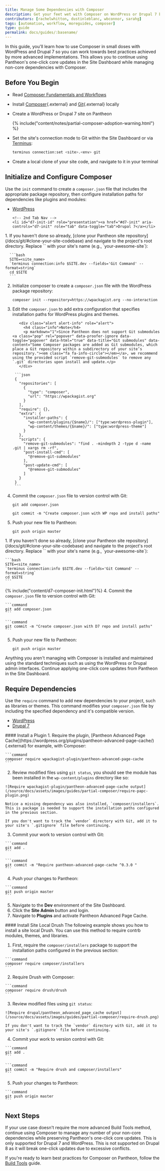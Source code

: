 ```yaml
---
title: Manage Some Dependencies with Composer
description: Get your feet wet with Composer on WordPress or Drupal 7 before going all in.
contributors: [rachelwhitton, dustinleblanc, wbconnor, sarahg]
tags: [automation, workflow, moreguides, composer]
type: guide
permalink: docs/guides/:basename/
---
```

In this guide, you'll learn how to use Composer in small doses with WordPress and Drupal 7 so you can work towards best practices achieved by more advanced implementations. This allows you to continue using Pantheon's one-click core updates in the Site Dashboard while managing non-core dependencies with Composer.

## Before You Begin
- Read [Composer Fundamentals and Workflows](/docs/composer/)
- Install [Composer](https://getcomposer.org/doc/00-intro.md#installation-linux-unix-osx){.external} and [Git](https://git-scm.com/downloads){.external} locally
- Create a WordPress or Drupal 7 site on Pantheon

  {% include("content/notes/partial-composer-adoption-warning.html") %}

- Set the site's connection mode to Git within the Site Dashboard or via [Terminus](/docs/terminus):

  ```bash
  terminus connection:set <site>.<env> git
  ```

- Create a local clone of your site code, and navigate to it in your terminal


## Initialize and Configure Composer
Use the `init` command to create a `composer.json` file that includes the appropriate package repository, then configure installation paths for dependencies like plugins and modules:

  <!-- Nav tabs -->
  <ul class="nav nav-tabs" role="tablist">
    <!-- Active tab -->
    <li id="wp-init-id" role="presentation" class="active"><a href="#wp-init" aria-controls="wp-init" role="tab" data-toggle="tab">WordPress</a></li>

    <!-- 2nd Tab Nav -->
    <li id="d7-init-id" role="presentation"><a href="#d7-init" aria-controls="d7-init" role="tab" data-toggle="tab">Drupal 7</a></li>
  </ul>

  <!-- Tab panes -->
  <div class="tab-content">
    <!-- Active pane content -->
    <div role="tabpanel" class="tab-pane active" id="wp-init" markdown="1">
1. If you haven't done so already, [clone your Pantheon site repository](/docs/git/#clone-your-site-codebase) and navigate to the project's root directory. Replace `<site_name>` with your site's name (e.g., `your-awesome-site`):

      ```bash
      SITE=<site_name>
      `terminus connection:info $SITE.dev --fields='Git Command' --format=string`
      cd $SITE
      ```
2. Initialize composer to create a `composer.json` file with the WordPress package repository:

     ```command
     composer init --repository=https://wpackagist.org --no-interaction
     ```
3. Edit the `composer.json` to add extra configuration that specifies installation paths for WordPress plugins and themes.

          <div class="alert alert-info" role="alert">
            <h4 class="info">Note</h4>
            <p markdown="1">Since Pantheon does not support Git submodules <a class="pop" rel="popover" data-proofer-ignore data-toggle="popover" data-html="true" data-title="Git submodules" data-content="Some Composer packages are added as Git submodules, which place a Git repository within a subdirectory of your site’s repository."><em class="fa fa-info-circle"></em></a>, we recommend using the provided script `remove-git-submodules` to remove any `.git` directories upon install and update.</p>
          </div>

        ```json
        {
          "repositories": [
            {
              "type": "composer",
              "url": "https://wpackagist.org"
            }
          ],
          "require": {},
          "extra": {
            "installer-paths": {
              "wp-content/plugins/{$name}/": ["type:wordpress-plugin"],
              "wp-content/themes/{$name}/": ["type:wordpress-theme"]
            }
          },
          "scripts": {
            "remove-git-submodules": "find . -mindepth 2 -type d -name .git | xargs rm -rf",
            "post-install-cmd": [
              "@remove-git-submodules"
            ],
            "post-update-cmd": [
              "@remove-git-submodules"
            ]
          }
        }
        ```
4. Commit the `composer.json` file to version control with Git:

     ```command
     git add composer.json
     ```

     ```command
     git commit -m "Create composer.json with WP repo and install paths"
     ```
5. Push your new file to Pantheon:

     ```command
     git push origin master
     ```
  </div>

  <!-- 2nd pane content -->
  <div role="tabpanel" class="tab-pane" id="d7-init" markdown="1">
1. If you haven't done so already, [clone your Pantheon site repository](/docs/git/#clone-your-site-codebase) and navigate to the project's root directory. Replace `<site_name>` with your site's name (e.g., `your-awesome-site`):

    ```bash
    SITE=<site_name>
    `terminus connection:info $SITE.dev --fields='Git Command' --format=string`
    cd $SITE
    ```
{% include("content/d7-composer-init.html")%}
4. Commit the `composer.json` file to version control with Git:

    ```command
    git add composer.json
    ```

    ```command
    git commit -m "Create composer.json with D7 repo and install paths"
    ```
5. Push your new file to Pantheon:

    ```command
    git push origin master
    ```
  </div>
</div>

Anything you aren't managing with Composer is installed and maintained using the standard techniques such as using the WordPress or Drupal admin interfaces. Continue applying one-click core updates from Pantheon in the Site Dashboard.

## Require Dependencies
Use the `require` command to add new dependencies to your project, such as libraries or themes. This command modifies your `composer.json` file by including the specified dependency and it's compatible version.

<!-- Nav tabs -->
<ul class="nav nav-tabs" role="tablist">
  <!-- Active tab -->
  <li id="wp-require-papc-id" role="presentation" class="active"><a href="#wp-require-papc" aria-controls="wp-require-papc" role="tab" data-toggle="tab">WordPress</a></li>

  <!-- 2nd Tab Nav -->
  <li id="d7-require-papc-id" role="presentation"><a href="#d7-require-papc" aria-controls="d7-require-papc" role="tab" data-toggle="tab">Drupal 7</a></li>
</ul>

<!-- Tab panes -->
<div class="tab-content">
  <!-- Active pane content -->
  <div role="tabpanel" class="tab-pane active" id="wp-require-papc" markdown="1">
  #### Install a Plugin
  1. Require the plugin, [Pantheon Advanced Page Cache](https://wordpress.org/plugins/pantheon-advanced-page-cache/){.external} for example, with Composer:

    ```command
    composer require wpackagist-plugin/pantheon-advanced-page-cache
    ```
  2. Review modified files using `git status`, you should see the module has been installed in the `wp-content/plugins` directory like so:

    ![Require wpackagist-plugin/pantheon-advanced-page-cache output](/source/docs/assets/images/guides/partial-composer/require-papc-plugin.png)

    Notice a missing dependency was also installed, `composer/installers`. This is package is needed to support the installation paths configured in the previous section.

    If you don't want to track the `vendor` directory with Git, add it to your site's `.gitignore` file before continuing.
  3. Commit your work to version control with Git:

    ```command
    git add .
    ```

    ```command
    git commit -m "Require pantheon-advanced-page-cache ^0.3.0 "
    ```
  4. Push your changes to Pantheon:

    ```command
    git push origin master
    ```
  5. Navigate to the **<span class="glyphicons glyphicons-wrench"></span> Dev** environment of the Site Dashboard.
  6. Click the **Site Admin <span class="glyphicons glyphicons-new-window-alt"></span>** button and login.
  7. Navigate to **Plugins** and activate Pantheon Advanced Page Cache.
  </div>

  <!-- 2nd pane content -->
  <div role="tabpanel" class="tab-pane" id="d7-require-papc" markdown="1">
  #### Install Site Local Drush
  The following example shows you how to install a site local Drush. You can use this method to require contrb modules, themes, and libraries.

  1. First, require the `composer/installers` package to support the installation paths configured in the previous section:

    ```command
    composer require composer/installers
    ```
  2. Require Drush with Composer:

    ```command
    composer require drush/drush
    ```
  3. Review modified files using `git status`:

    ![Require drupal/pantheon_advanced_page_cache output](/source/docs/assets/images/guides/partial-composer/require-drush.png)

    If you don't want to track the `vendor` directory with Git, add it to your site's `.gitignore` file before continuing.
  4. Commit your work to version control with Git:

    ```command
    git add .
    ```

    ```command
    git commit -m "Require drush and composer/installers"
    ```
  5. Push your changes to Pantheon:

    ```command
    git push origin master
    ```
  </div>
</div>

## Next Steps
If your use case doesn't require the more advanced Build Tools method, continue using Composer to manage any number of your non-core dependencies while preserving Pantheon's one-click core updates. This is only supported for Drupal 7 and WordPress. This is not supported on Drupal 8 as it will break one-click updates due to excessive conflicts.

If you're ready to learn best practices for Composer on Pantheon, follow the [Build Tools](/docs/guides/build-tools/) guide.
